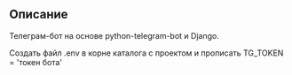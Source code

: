 ## Описание

Телеграм-бот на основе python-telegram-bot и Django.

Создать файл .env в корне каталога с проектом и прописать TG_TOKEN = 'токен бота'
